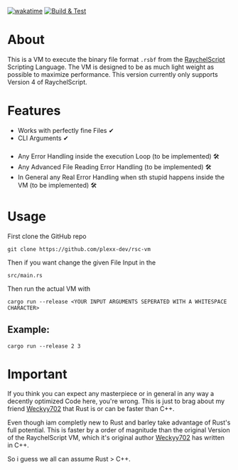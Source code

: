 [![wakatime](https://wakatime.com/badge/user/034bfb19-0ab5-462c-93f5-fb78ecd01042/project/27affd8d-7819-4d2b-b83a-6fea6305a256.svg)](https://wakatime.com/badge/user/034bfb19-0ab5-462c-93f5-fb78ecd01042/project/27affd8d-7819-4d2b-b83a-6fea6305a256) [![Build & Test](https://github.com/plexx-dev/rsc-vm/actions/workflows/rust.yml/badge.svg)](https://github.com/plexx-dev/rsc-vm/actions/workflows/rust.yml)

# About

This is a VM to execute the binary file format `.rsbf` from the [RaychelScript](https://github.com/Weckyy702/RaychelScript) Scripting Language. The VM is designed to be as much light weight as possible to maximize performance.
This version currently only supports Version 4 of RaychelScript.

# Features

- Works with perfectly fine Files   ✔
- CLI Arguments   ✔

###

- Any Error Handling inside the execution Loop (to be implemented) 🛠
- Any Advanced File Reading Error Handling (to be implemented) 🛠
- In General any Real Error Handling when sth stupid happens inside the VM (to be implemented) 🛠

# Usage

First clone the GitHub repo 
```
git clone https://github.com/plexx-dev/rsc-vm
```

Then if you want change the given File Input in the 
```
src/main.rs
``` 

Then run the actual VM with
```
cargo run --release <YOUR INPUT ARGUMENTS SEPERATED WITH A WHITESPACE CHARACTER>
```

## Example:

```
cargo run --release 2 3
```

# Important

If you think you can expect any masterpiece or in general in any way a decently optimized Code here, you're wrong. This is just to brag about my friend [Weckyy702](https://github.com/weckyy702) that Rust is or can be faster than C++.

Even though iam completly new to Rust and barley take advantage of Rust's full potential.
This is faster by a order of magnitude than the original Version of the RaychelScript VM, which it's original author [Weckyy702](https://github.com/weckyy702) has written in C++.


So i guess we all can assume Rust > C++.